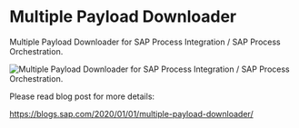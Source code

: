 # Multiple Payload Downloader
Multiple Payload Downloader for SAP Process Integration / SAP Process Orchestration.

![Multiple Payload Downloader for SAP Process Integration / SAP Process Orchestration.](https://blogs.sap.com/wp-content/uploads/2020/01/multiple-payload-downloader_1.png)

Please read blog post for more details:

https://blogs.sap.com/2020/01/01/multiple-payload-downloader/